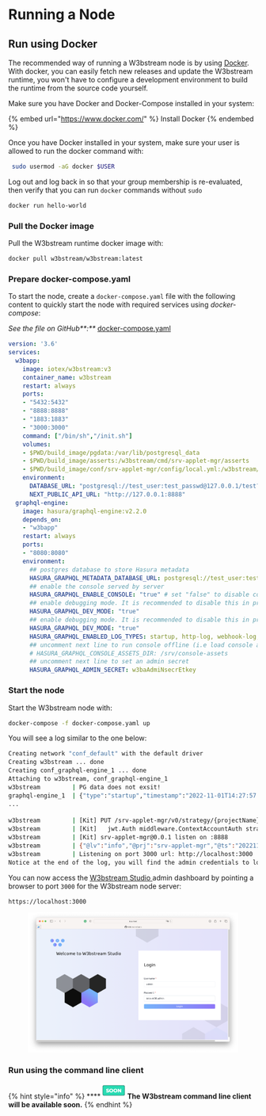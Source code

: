 # Running a Node

## Run using Docker

The recommended way of running a W3bstream node is by using [Docker](https://www.docker.com/). With docker, you can easily fetch new releases and update the W3bstream runtime, you won't have to configure a development environment to build the runtime from the source code yourself.

Make sure you have Docker and Docker-Compose installed in your system:

{% embed url="https://www.docker.com/" %}
Install Docker
{% endembed %}

Once you have Docker installed in your system, make sure your user is allowed to run the docker command with:

```bash
 sudo usermod -aG docker $USER
```

Log out and log back in so that your group membership is re-evaluated, then verify that you can run `docker` commands without `sudo`

```bash
docker run hello-world
```

### Pull the Docker image

Pull the W3bstream runtime docker image with:

```bash
docker pull w3bstream/w3bstream:latest
```

### Prepare docker-compose.yaml

To start the node, create a `docker-compose.yaml` file with the following content to quickly start the node with required services using _docker-compose_:

_See the file on GitHub**:**_ [docker-compose.yaml](https://github.com/machinefi/w3bstream/blob/82b1537711f4d89b9a3802ecc464d5988aa2970e/docker-compose.yaml)

```yaml
version: '3.6'
services:
  w3bapp:
    image: iotex/w3bstream:v3
    container_name: w3bstream
    restart: always
    ports:
    - "5432:5432"
    - "8888:8888"
    - "1883:1883"
    - "3000:3000"
    command: ["/bin/sh","/init.sh"]
    volumes:
    - $PWD/build_image/pgdata:/var/lib/postgresql_data
    - $PWD/build_image/asserts:/w3bstream/cmd/srv-applet-mgr/asserts
    - $PWD/build_image/conf/srv-applet-mgr/config/local.yml:/w3bstream/cmd/srv-applet-mgr/config/local.yml
    environment:
      DATABASE_URL: "postgresql://test_user:test_passwd@127.0.0.1/test?schema=applet_management"
      NEXT_PUBLIC_API_URL: "http://127.0.0.1:8888"
  graphql-engine:
    image: hasura/graphql-engine:v2.2.0
    depends_on:
    - "w3bapp"
    restart: always
    ports:
    - "8080:8080"
    environment:
      ## postgres database to store Hasura metadata
      HASURA_GRAPHQL_METADATA_DATABASE_URL: postgresql://test_user:test_passwd@w3bapp/test
      ## enable the console served by server
      HASURA_GRAPHQL_ENABLE_CONSOLE: "true" # set "false" to disable console
      ## enable debugging mode. It is recommended to disable this in production
      HASURA_GRAPHQL_DEV_MODE: "true"
      ## enable debugging mode. It is recommended to disable this in production
      HASURA_GRAPHQL_DEV_MODE: "true"
      HASURA_GRAPHQL_ENABLED_LOG_TYPES: startup, http-log, webhook-log, websocket-log, query-log
      ## uncomment next line to run console offline (i.e load console assets from server instead of CDN)
      # HASURA_GRAPHQL_CONSOLE_ASSETS_DIR: /srv/console-assets
      ## uncomment next line to set an admin secret
      HASURA_GRAPHQL_ADMIN_SECRET: w3baAdmiNsecrEtkey
```

### Start the node

Start the W3bstream node with:

```bash
docker-compose -f docker-compose.yaml up
```

You will see a log similar to the one below:

```bash
Creating network "conf_default" with the default driver
Creating w3bstream ... done
Creating conf_graphql-engine_1 ... done
Attaching to w3bstream, conf_graphql-engine_1
w3bstream         | PG data does not exsit!
graphql-engine_1  | {"type":"startup","timestamp":"2022-11-01T14:27:57.754+0000","level":"info","detail":{"kind":"server_configuration","info":{"live_query_options":{"batch_size":100,"refetch_delay":1},
...

w3bstream         | [Kit] PUT /srv-applet-mgr/v0/strategy/{projectName}/{strategyID}
w3bstream         | [Kit] 	jwt.Auth middleware.ContextAccountAuth strategy.UpdateStrategy
w3bstream         | [Kit] srv-applet-mgr@0.0.1 listen on :8888
w3bstream         | {"@lv":"info","@prj":"srv-applet-mgr","@ts":"20221101-142810.513Z","msg":"admin created"}
w3bstream         | Listening on port 3000 url: http://localhost:3000
Notice at the end of the log, you will find the admin credentials to log in and interact with the W3bstream runtime:
```

You can now access the [W3bstream Studio ](w3bstream-studio/)admin dashboard by pointing a browser to port `3000` for the W3bstream node server:

```
https://localhost:3000
```

<figure><img src="../.gitbook/assets/image (6) (1).png" alt=""><figcaption></figcaption></figure>

### Run using the command line client

{% hint style="info" %}
****<img src="../.gitbook/assets/image (7).png" alt="" data-size="original">**The W3bstream command line client will be available soon.**
{% endhint %}
